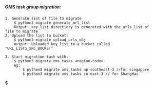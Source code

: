 ##### OMS task group migration: 
    1. Generate list of file to migrate
        $ python3 migrate generate_url_list
        Output: key_list directiory is generated with the urls_list of file to migrate
    2. Upload the list to bucket:
        $ python3 migrate upload_urls_obj
        output: Uploaded key_list to a bucket called "URL_LISTS_SRC_BUCKET"

    3. Start migration task with: 
        $ python3 migrate oms_tasks <region-code>
        eg: 
            $ python3 migrate oms_tasks ap-southeast-3 //for singappre
            $ python3 migrate oms_tasks cn-east-3 // for ShangHai
$ 
